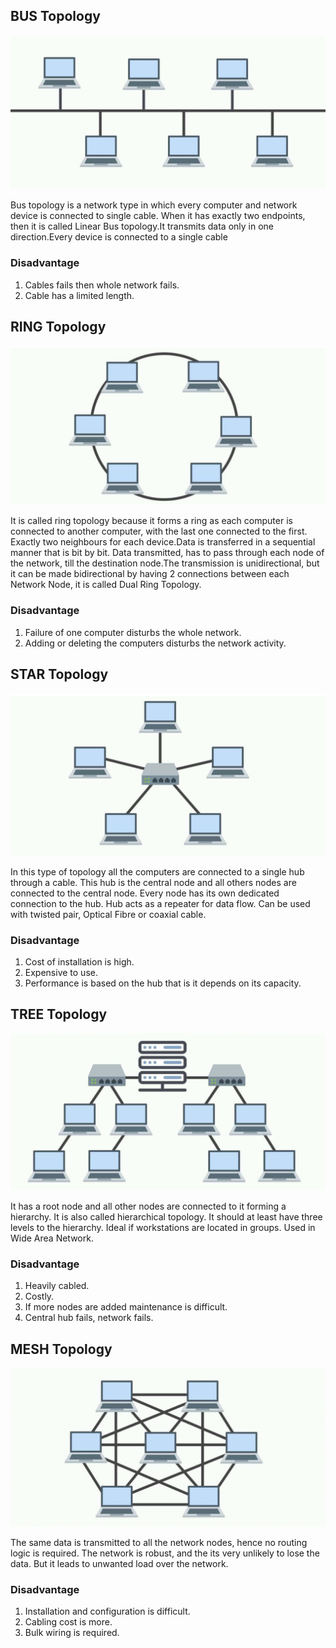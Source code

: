 

## BUS Topology

![](images/day4-bus.png)

Bus topology is a network type in which every computer and network device is connected to single cable. When it has exactly two endpoints, then it is called Linear Bus topology.It transmits data only in one direction.Every device is connected to a single cable

### Disadvantage

1) Cables fails then whole network fails.
2) Cable has a limited length.

## RING Topology

![](images/day4-ring.png)

It is called ring topology because it forms a ring as each computer is connected to another computer, with the last one connected to the first. Exactly two neighbours for each device.Data is transferred in a sequential manner that is bit by bit. Data transmitted, has to pass through each node of the network, till the destination node.The transmission is unidirectional, but it can be made bidirectional by having 2 connections between each Network Node, it is called Dual Ring Topology.

### Disadvantage

1) Failure of one computer disturbs the whole network.
2) Adding or deleting the computers disturbs the network activity.

## STAR Topology

![](images/day4-star.png)

In this type of topology all the computers are connected to a single hub through a cable. This hub is the central node and all others nodes are connected to the central node. Every node has its own dedicated connection to the hub. Hub acts as a repeater for data flow. Can be used with twisted pair, Optical Fibre or coaxial cable.

### Disadvantage

1) Cost of installation is high.
2) Expensive to use.
3) Performance is based on the hub that is it depends on its capacity.

## TREE Topology

![](images/day4-tree.png)

It has a root node and all other nodes are connected to it forming a hierarchy. It is also called hierarchical topology. It should at least have three levels to the hierarchy. Ideal if workstations are located in groups. Used in Wide Area Network.

### Disadvantage

1) Heavily cabled.
2) Costly.
3) If more nodes are added maintenance is difficult.
4) Central hub fails, network fails.

## MESH Topology

![](images/day4-mesh.png)

The same data is transmitted to all the network nodes, hence no routing logic is required. The network is robust, and the its very unlikely to lose the data. But it leads to unwanted load over the network.

### Disadvantage

1) Installation and configuration is difficult.
2) Cabling cost is more.
3) Bulk wiring is required.
